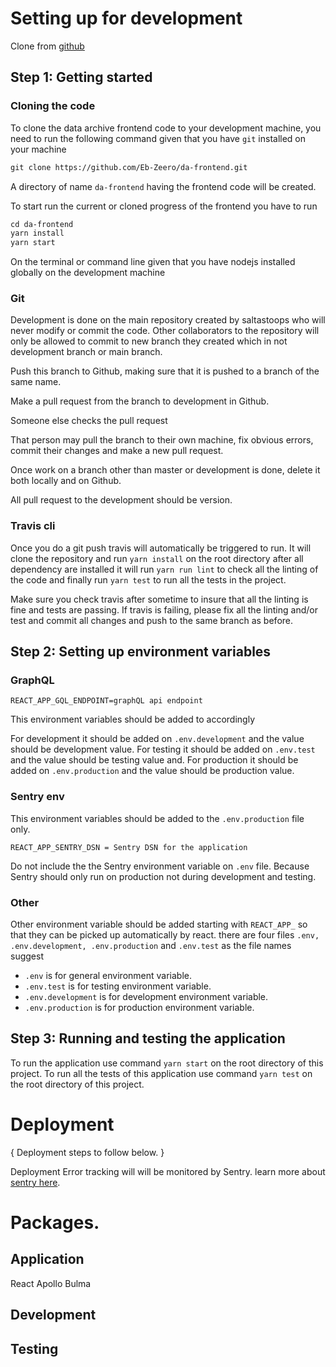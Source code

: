 # Setting up for development

Clone from [github](https://github.com/Eb-Zeero/da-frontend)

## Step 1: Getting started

### Cloning the code 

To clone the data archive frontend code to your development machine, you need to run the following command given that 
you have `git` installed on your machine

```cfml
git clone https://github.com/Eb-Zeero/da-frontend.git

```

A directory of name `da-frontend` having the frontend code will be created.

To start run the current or cloned progress of the frontend you have to run 

```cfml
cd da-frontend
yarn install
yarn start

```
On the terminal or command line given that you have nodejs installed globally on the development machine

### Git

Development is done on the main repository created by saltastoops who will never modify or commit the code. Other 
collaborators to the repository will only be allowed to commit to new branch they created which in not development 
branch or main branch.
 
Push this branch to Github, making sure that it is pushed to a branch of the same 
name.

Make a pull request from the branch to development in Github.

Someone else checks the pull request

That person may pull the branch to their own machine, fix obvious errors, commit their changes and make a new pull 
request.

Once work on a branch other than master or development is done, delete it both 
locally and on Github.

All pull request to the development should be version.

### Travis cli

Once you do a git push travis will automatically be triggered to run.
It will clone the repository and run `yarn install` on the root directory after all dependency are installed it will run
`yarn run lint` to check all the linting of the code and finally run `yarn test` to run all the tests in the project. 
 
Make sure you check travis after sometime to insure that all the linting is fine and tests are passing.
If travis is failing, please fix all the linting and/or test and commit all changes and  push to the same branch as before.

## Step 2: Setting up environment variables

### GraphQL

```text
REACT_APP_GQL_ENDPOINT=graphQL api endpoint 
```
This environment variables should be added to accordingly

For development it should be added on `.env.development` and the value should be development value.
For testing it should be added on `.env.test` and the value should be testing value and.
For production it should be added on `.env.production` and the value should be production value.
 


### Sentry env
This environment variables should be added to the `.env.production` file only.

```text
REACT_APP_SENTRY_DSN = Sentry DSN for the application
```
Do not include the the Sentry environment variable on `.env` file. Because Sentry should only run on production not 
during development and testing.

### Other 

Other environment variable should be added starting with `REACT_APP_` so that they can be picked up automatically by 
react.
there are four files `.env, .env.development, .env.production` and `.env.test` as the file names suggest 
- `.env` is for general environment variable.
- `.env.test` is for testing environment variable.
- `.env.development` is for development environment variable.
- `.env.production` is for production environment variable.

## Step 3: Running and testing the application

To run the application use command `yarn start` on the root directory of this project.
To run all the tests of this application use command `yarn test` on the root directory of this project.
 

# Deployment

{ Deployment steps to follow below. }

Deployment Error tracking will will be monitored by Sentry.
learn more about [sentry here](https://sentry.io/welcome/).

# Packages.

## Application

React
Apollo
Bulma

## Development
## Testing


